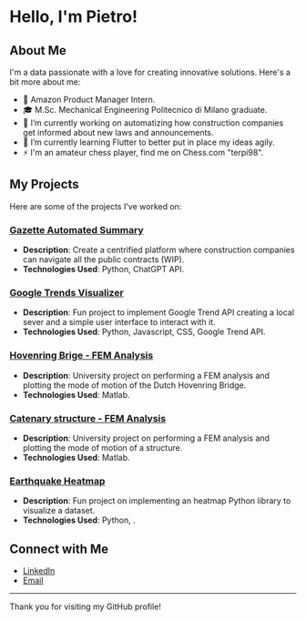 # Hello, I'm Pietro!

## About Me
I'm a data passionate with a love for creating innovative solutions. Here's a bit more about me:

- 🚀 Amazon Product Manager Intern.
- 🎓 M.Sc. Mechanical Engineering Politecnico di Milano graduate.
- 🔭 I’m currently working on automatizing how construction companies get informed about new laws and announcements.
- 🌱 I’m currently learning Flutter to better put in place my ideas agily.
- ⚡ I'm an amateur chess player, find me on Chess.com "terpi98".

## My Projects
Here are some of the projects I've worked on:

### [Gazette Automated Summary](https://github.com/pietro-fantini/summary_PDF)
- **Description**: Create a centrified platform where construction companies can navigate all the public contracts (WIP).
- **Technologies Used**: Python, ChatGPT API.

### [Google Trends Visualizer](https://github.com/pietro-fantini/Google_Trend)
- **Description**: Fun project to implement Google Trend API creating a local sever and a simple user interface to interact with it.
- **Technologies Used**: Python, Javascript, CSS, Google Trend API.

### [Hovenring Brige - FEM Analysis](https://github.com/pietro-fantini/Earthquake_Heatmap)
- **Description**: University project on performing a FEM analysis and plotting the mode of motion of the Dutch Hovenring Bridge.
- **Technologies Used**: Matlab.

### [Catenary structure - FEM Analysis](https://github.com/pietro-fantini/Earthquake_Heatmap)
- **Description**: University project on performing a FEM analysis and plotting the mode of motion of a structure.
- **Technologies Used**: Matlab.

### [Earthquake Heatmap](https://github.com/pietro-fantini/Earthquake_Heatmap)
- **Description**: Fun project on implementing an heatmap Python library to visualize a dataset.
- **Technologies Used**: Python, .

## Connect with Me
- [LinkedIn](https://www.linkedin.com/in/pietrofantini/)
- [Email](mailto:pietro.fantini1998@gmail.com)


---

Thank you for visiting my GitHub profile!

